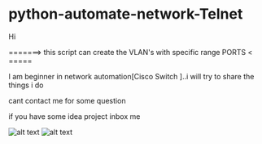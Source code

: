 # python-automate-network-Telnet

Hi

=======> this script can create the VLAN's with specific range PORTS < =====


I am beginner in network automation[Cisco Switch ]..i will try to share the things i do 

cant contact me for some question 

if you have some idea project inbox me


![alt text](https://github.com/git-mng/python-automate-network-Telnet/blob/main/Schermata%202021-11-05%20alle%2016.23.23.png)
![alt text](https://github.com/git-mng/python-automate-network-Telnet/blob/main/Schermata%202021-11-05%20alle%2016.23.36.png)

